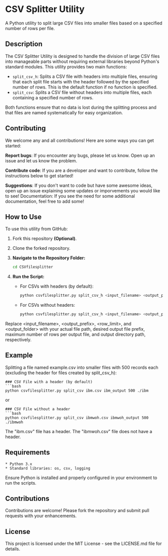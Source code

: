 # CSV Splitter Utility

A Python utility to split large CSV files into smaller files based on a specified number of rows per file.

## Description

The CSV Splitter Utility is designed to handle the division of large CSV files into manageable parts without requiring external libraries beyond Python's standard modules. This utility provides two main functions:

- `split_csv_h`: Splits a CSV file with headers into multiple files, ensuring that each split file starts with the header followed by the specified number of rows. This is the default function if no function is specified.
- `split_csv`: Splits a CSV file without headers into multiple files, each containing a specified number of rows.

Both functions ensure that no data is lost during the splitting process and that files are named systematically for easy organization.

## Contributing

We welcome any and all contributions! Here are some ways you can get started:

__Report bugs__: If you encounter any bugs, please let us know. Open up an issue and let us know the problem.

__Contribute code__: If you are a developer and want to contribute, follow the instructions below to get started!

__Suggestions__: If you don't want to code but have some awesome ideas, open up an issue explaining some updates or imporvements you would like to see!
Documentation: If you see the need for some additional documentation, feel free to add some!

## How to Use

To use this utility from GitHub:

1. Fork this repository __(Optional)__.

2. Clone the forked repository.

2. **Navigate to the Repository Folder:**
   ```bash
   cd CSVfilesplitter

3. **Run the Script:**
   * For CSVs with headers (by default):
     ```bash
     python csvfilesplitter.py split_csv_h <input_filename> <output_prefix> <row_limit> <output_folder>
   * For CSVs without headers:
     ```bash
     python csvfilesplitter.py split_csv_h <input_filename> <output_prefix> <row_limit> <output_folder>
     
Replace <input_filename>, <output_prefix>, <row_limit>, and <output_folder> with your actual file path, desired output file prefix, maximum number of rows per output file, and output directory path, respectively.

## Example
Splitting a file named example.csv into smaller files with 500 records each (excluding the header for files created by split_csv_h):

    ### CSV File with a header (by default)
    ```bash
    python csvfilesplitter.py split_csv ibm.csv ibm_output 500 ./ibm

   or

    ### CSV File without a header
    ```bash
    python csvfilesplitter.py split_csv ibmwoh.csv ibmwoh_output 500 ./ibmwoh

The "ibm.csv" file has a header. The "ibmwoh.csv" file does not have a header. 
## Requirements
    * Python 3.x
    * Standard libraries: os, csv, logging

Ensure Python is installed and properly configured in your environment to run the scripts.

## Contributions
Contributions are welcome! Please fork the repository and submit pull requests with your enhancements.

## License
This project is licensed under the MIT License - see the LICENSE.md file for details.

